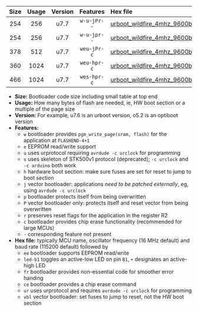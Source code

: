 |Size|Usage|Version|Features|Hex file|
|:-:|:-:|:-:|:-:|:--|
|254|256|u7.7|`w-u-jPr--`|[urboot_wildfire_4mhz_9600bps_led+b5_ur_vbl.hex](https://raw.githubusercontent.com/stefanrueger/urboot.hex/main/boards/wildfire/fcpu_4mhz/9600_bps/urboot_wildfire_4mhz_9600bps_led+b5_ur_vbl.hex)|
|254|256|u7.7|`w-u-jpr--`|[urboot_wildfire_4mhz_9600bps_led+b5_fr_ur_vbl.hex](https://raw.githubusercontent.com/stefanrueger/urboot.hex/main/boards/wildfire/fcpu_4mhz/9600_bps/urboot_wildfire_4mhz_9600bps_led+b5_fr_ur_vbl.hex)|
|378|512|u7.7|`weu-jPr-c`|[urboot_wildfire_4mhz_9600bps_ee_led+b5_fr_ce_ur_vbl.hex](https://raw.githubusercontent.com/stefanrueger/urboot.hex/main/boards/wildfire/fcpu_4mhz/9600_bps/urboot_wildfire_4mhz_9600bps_ee_led+b5_fr_ce_ur_vbl.hex)|
|360|1024|u7.7|`weu-hpr-c`|[urboot_wildfire_4mhz_9600bps_ee_led+b5_fr_ce_ur.hex](https://raw.githubusercontent.com/stefanrueger/urboot.hex/main/boards/wildfire/fcpu_4mhz/9600_bps/urboot_wildfire_4mhz_9600bps_ee_led+b5_fr_ce_ur.hex)|
|466|1024|u7.7|`wes-hpr-c`|[urboot_wildfire_4mhz_9600bps_ee_led+b5_fr_ce.hex](https://raw.githubusercontent.com/stefanrueger/urboot.hex/main/boards/wildfire/fcpu_4mhz/9600_bps/urboot_wildfire_4mhz_9600bps_ee_led+b5_fr_ce.hex)|

- **Size:** Bootloader code size including small table at top end
- **Usage:** How many bytes of flash are needed, ie, HW boot section or a multiple of the page size
- **Version:** For example, u7.6 is an urboot version, o5.2 is an optiboot version
- **Features:**
  + `w` bootloader provides `pgm_write_page(sram, flash)` for the application at `FLASHEND-4+1`
  + `e` EEPROM read/write support
  + `u` uses urprotocol requiring `avrdude -c urclock` for programming
  + `s` uses skeleton of STK500v1 protocol (deprecated); `-c urclock` and `-c arduino` both work
  + `h` hardware boot section: make sure fuses are set for reset to jump to boot section
  + `j` vector bootloader: applications *need to be patched externally*, eg, using `avrdude -c urclock`
  + `p` bootloader protects itself from being overwritten
  + `P` vector bootloader only: protects itself and reset vector from being overwritten
  + `r` preserves reset flags for the application in the register R2
  + `c` bootloader provides chip erase functionality (recommended for large MCUs)
  + `-` corresponding feature not present
- **Hex file:** typically MCU name, oscillator frequency (16 MHz default) and baud rate (115200 default) followed by
  + `ee` bootloader supports EEPROM read/write
  + `led-b1` toggles an active-low LED on pin `B1`, `+` designates an active-high LED
  + `fr` bootloader provides non-essential code for smoother error handing
  + `ce` bootloader provides a chip erase command
  + `ur` uses urprotocol and requires `avrdude -c urclock` for programming
  + `vbl` vector bootloader: set fuses to jump to reset, not the HW boot section

